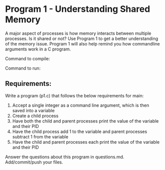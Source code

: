 # Program 1 - Understanding Shared Memory

A major aspect of processes is how memory interacts between multiple processes. Is it shared or not? Use Program 1 to get a better understanding of the memory issue. Program 1 will also help remind you how commandline arguments work in a C program.

Command to compile:

Command to run:

## Requirements:

Write a program (p1.c) that follows the below requirements for main:

1. Accept a single integer as a command line argument, which is then saved into a variable
2. Create a child process
3. Have both the child and parent processes print the value of the variable and their PID
4. Have the child process add 1 to the variable and parent processes subtract 1 from the variable
5. Have the child and parent processes each print the value of the variable and their PID

Answer the questions about this program in questions.md. Add/commit/push your files.
 
